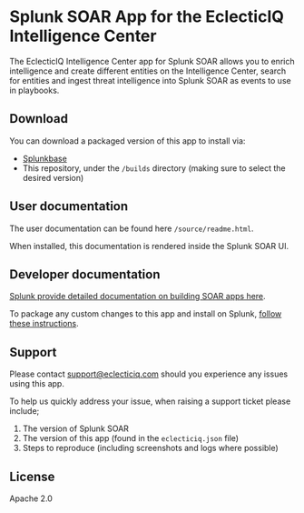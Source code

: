# Splunk SOAR App for the EclecticIQ Intelligence Center

The EclecticIQ Intelligence Center app for Splunk SOAR allows you to enrich intelligence and create different entities on the Intelligence Center, search for entities and ingest threat intelligence into Splunk SOAR as events to use in playbooks.

## Download

You can download a packaged version of this app to install via:

* [Splunkbase](https://splunkbase.splunk.com/apps?keyword=eclecticiq)
* This repository, under the `/builds` directory (making sure to select the desired version)

## User documentation

The user documentation can be found here `/source/readme.html`. 

When installed, this documentation is rendered inside the Splunk SOAR UI.

## Developer documentation

[Splunk provide detailed documentation on building SOAR apps here](https://docs.splunk.com/Documentation/Phantom/4.10.7/DevelopApps/Overview).

To package any custom changes to this app and install on Splunk, [follow these instructions](https://dev.splunk.com/enterprise/docs/releaseapps/packageapps/#Third-party-utilities-and-CLI-commands).

## Support

Please contact support@eclecticiq.com should you experience any issues using this app.

To help us quickly address your issue, when raising a support ticket please include;

1. The version of Splunk SOAR
2. The version of this app (found in the `eclecticiq.json` file)
3. Steps to reproduce (including screenshots and logs where possible)

## License

Apache 2.0
